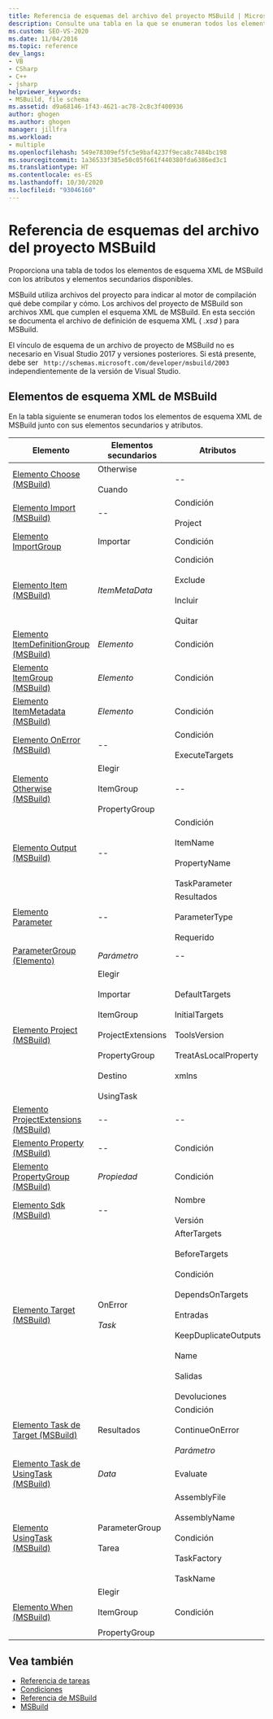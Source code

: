```yaml
---
title: Referencia de esquemas del archivo del proyecto MSBuild | Microsoft Docs
description: Consulte una tabla en la que se enumeran todos los elementos de esquema XML de MSBuild con los atributos y elementos secundarios disponibles.
ms.custom: SEO-VS-2020
ms.date: 11/04/2016
ms.topic: reference
dev_langs:
- VB
- CSharp
- C++
- jsharp
helpviewer_keywords:
- MSBuild, file schema
ms.assetid: d9a68146-1f43-4621-ac78-2c8c3f400936
author: ghogen
ms.author: ghogen
manager: jillfra
ms.workload:
- multiple
ms.openlocfilehash: 549e78309ef5fc5e9baf4237f9eca8c7484bc198
ms.sourcegitcommit: 1a36533f385e50c05f661f440380fda6386ed3c1
ms.translationtype: HT
ms.contentlocale: es-ES
ms.lasthandoff: 10/30/2020
ms.locfileid: "93046160"
---
```

# <a name="msbuild-project-file-schema-reference"></a>Referencia de esquemas del archivo del proyecto MSBuild

Proporciona una tabla de todos los elementos de esquema XML de MSBuild con los atributos y elementos secundarios disponibles.

 MSBuild utiliza archivos del proyecto para indicar al motor de compilación qué debe compilar y cómo. Los archivos del proyecto de MSBuild son archivos XML que cumplen el esquema XML de MSBuild. En esta sección se documenta el archivo de definición de esquema XML ( *.xsd* ) para MSBuild.

El vínculo de esquema de un archivo de proyecto de MSBuild no es necesario en Visual Studio 2017 y versiones posteriores. Si está presente, debe ser ` http://schemas.microsoft.com/developer/msbuild/2003` independientemente de la versión de Visual Studio.

## <a name="msbuild-xml-schema-elements"></a>Elementos de esquema XML de MSBuild

 En la tabla siguiente se enumeran todos los elementos de esquema XML de MSBuild junto con sus elementos secundarios y atributos.

|Elemento|Elementos secundarios|Atributos|
|-------------|--------------------|----------------|
|[Elemento Choose (MSBuild)](../msbuild/choose-element-msbuild.md)|Otherwise<br /><br /> Cuando|--|
|[Elemento Import (MSBuild)](../msbuild/import-element-msbuild.md)|--|Condición<br /><br /> Project|
|[Elemento ImportGroup](../msbuild/importgroup-element.md)|Importar|Condición|
|[Elemento Item (MSBuild)](../msbuild/item-element-msbuild.md)|*ItemMetaData*|Condición<br /><br /> Exclude<br /><br /> Incluir<br /><br /> Quitar|
|[Elemento ItemDefinitionGroup (MSBuild)](../msbuild/itemdefinitiongroup-element-msbuild.md)|*Elemento*|Condición|
|[Elemento ItemGroup (MSBuild)](../msbuild/itemgroup-element-msbuild.md)|*Elemento*|Condición|
|[Elemento ItemMetadata (MSBuild)](../msbuild/itemmetadata-element-msbuild.md)|*Elemento*|Condición|
|[Elemento OnError (MSBuild)](../msbuild/onerror-element-msbuild.md)|--|Condición<br /><br /> ExecuteTargets|
|[Elemento Otherwise (MSBuild)](../msbuild/otherwise-element-msbuild.md)|Elegir<br /><br /> ItemGroup<br /><br /> PropertyGroup|--|
|[Elemento Output (MSBuild)](../msbuild/output-element-msbuild.md)|--|Condición<br /><br /> ItemName<br /><br /> PropertyName<br /><br /> TaskParameter|
|[Elemento Parameter](../msbuild/parameter-element.md)|--|Resultados<br /><br /> ParameterType<br /><br /> Requerido|
|[ParameterGroup (Elemento)](../msbuild/parametergroup-element.md)|*Parámetro*|--|
|[Elemento Project (MSBuild)](../msbuild/project-element-msbuild.md)|Elegir<br /><br /> Importar<br /><br /> ItemGroup<br /><br /> ProjectExtensions<br /><br /> PropertyGroup<br /><br /> Destino<br /><br /> UsingTask|DefaultTargets<br /><br /> InitialTargets<br /><br /> ToolsVersion<br /><br /> TreatAsLocalProperty<br /><br /> xmlns|
|[Elemento ProjectExtensions (MSBuild)](../msbuild/projectextensions-element-msbuild.md)|--|--|
|[Elemento Property (MSBuild)](../msbuild/property-element-msbuild.md)|--|Condición|
|[Elemento PropertyGroup (MSBuild)](../msbuild/propertygroup-element-msbuild.md)|*Propiedad*|Condición|
|[Elemento Sdk (MSBuild)](../msbuild/sdk-element-msbuild.md)|--|Nombre<br /><br /> Versión|
|[Elemento Target (MSBuild)](../msbuild/target-element-msbuild.md)|OnError<br /><br /> *Task*|AfterTargets<br /><br /> BeforeTargets<br /><br /> Condición<br /><br /> DependsOnTargets<br /><br /> Entradas<br /><br /> KeepDuplicateOutputs<br /><br /> Name<br /><br /> Salidas<br /><br /> Devoluciones|
|[Elemento Task de Target (MSBuild)](../msbuild/task-element-msbuild.md)|Resultados|Condición<br /><br /> ContinueOnError<br /><br /> *Parámetro*|
|[Elemento Task de UsingTask (MSBuild)](../msbuild/taskbody-element-msbuild.md)|*Data*|Evaluate|
|[Elemento UsingTask (MSBuild)](../msbuild/usingtask-element-msbuild.md)|ParameterGroup<br /><br /> Tarea|AssemblyFile<br /><br /> AssemblyName<br /><br /> Condición<br /><br /> TaskFactory<br /><br /> TaskName|
|[Elemento When (MSBuild)](../msbuild/when-element-msbuild.md)|Elegir<br /><br /> ItemGroup<br /><br /> PropertyGroup|Condición|

## <a name="see-also"></a>Vea también

- [Referencia de tareas](../msbuild/msbuild-task-reference.md)
- [Condiciones](../msbuild/msbuild-conditions.md)
- [Referencia de MSBuild](../msbuild/msbuild-reference.md)
- [MSBuild](../msbuild/msbuild.md)
